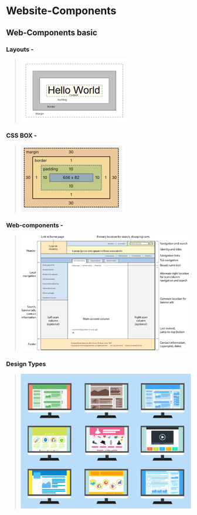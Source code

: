 # Website-Components
## Web-Components basic

### Layouts -
>![](https://github.com/shreyash00007/Website-Components/blob/main/Layout.png)

### CSS BOX -
>![](https://github.com/shreyash00007/Website-Components/blob/main/css%20box.png)

### Web-components -
>![](https://github.com/shreyash00007/Website-Components/blob/main/Web-compoents.jpg)

### Design Types
>![](https://github.com/shreyash00007/Website-Components/blob/main/design.jpg)
